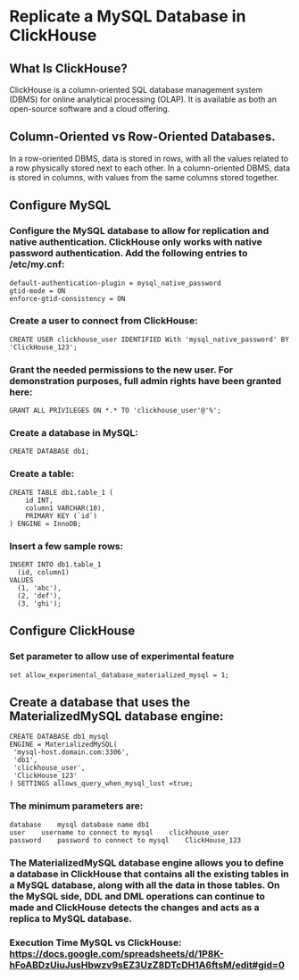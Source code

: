 # Replicate a MySQL Database in ClickHouse
## What Is ClickHouse?
ClickHouse is a column-oriented SQL database management system (DBMS) for online analytical processing (OLAP). It is available as both an open-source software and a cloud offering.

## Column-Oriented vs Row-Oriented Databases.
In a row-oriented DBMS, data is stored in rows, with all the values related to a row physically stored next to each other.
In a column-oriented DBMS, data is stored in columns, with values from the same columns stored together.

## Configure MySQL

### Configure the MySQL database to allow for replication and native authentication. ClickHouse only works with native password authentication. Add the following entries to /etc/my.cnf:
```
default-authentication-plugin = mysql_native_password
gtid-mode = ON
enforce-gtid-consistency = ON
```
### Create a user to connect from ClickHouse:
```
CREATE USER clickhouse_user IDENTIFIED With 'mysql_native_password' BY 'ClickHouse_123';
```
### Grant the needed permissions to the new user. For demonstration purposes, full admin rights have been granted here:
```
GRANT ALL PRIVILEGES ON *.* TO 'clickhouse_user'@'%';
```
### Create a database in MySQL:
```
CREATE DATABASE db1;
```

### Create a table:
```
CREATE TABLE db1.table_1 (
    id INT,
    column1 VARCHAR(10),
    PRIMARY KEY (`id`)
) ENGINE = InnoDB;
```
### Insert a few sample rows:

```
INSERT INTO db1.table_1
  (id, column1)
VALUES
  (1, 'abc'),
  (2, 'def'),
  (3, 'ghi');
```
## Configure ClickHouse
### Set parameter to allow use of experimental feature
```
set allow_experimental_database_materialized_mysql = 1;
```
## Create a database that uses the MaterializedMySQL database engine:
 ```
CREATE DATABASE db1_mysql
ENGINE = MaterializedMySQL(
  'mysql-host.domain.com:3306',
  'db1',
  'clickhouse_user',
  'ClickHouse_123'
) SETTINGS allows_query_when_mysql_lost =true;
```

### The minimum parameters are:

```host:port	hostname or IP and port	mysql-host.domain.com
database	mysql database name	db1
user	username to connect to mysql	clickhouse_user
password	password to connect to mysql	ClickHouse_123
```
### The MaterializedMySQL database engine allows you to define a database in ClickHouse that contains all the existing tables in a MySQL database, along with all the data in those tables. On the MySQL side, DDL and DML operations can continue to made and ClickHouse detects the changes and acts as a replica to MySQL database.

### Execution Time MySQL vs ClickHouse: https://docs.google.com/spreadsheets/d/1P8K-hFoABDzUiuJusHbwzv9sEZ3UzZ8DTcDH1A6ftsM/edit#gid=0
